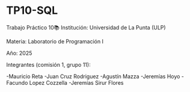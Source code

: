 # TP10-SQL
Trabajo Práctico 10📚 Institución: Universidad de La Punta (ULP)

Materia: Laboratorio de Programación I

Año: 2025

Integrantes (comisión 1, grupo 11):

-Mauricio Reta
-Juan Cruz Rodriguez 
-Agustín Mazza 
-Jeremías Hoyo 
-Facundo Lopez Cozzella 
-Jeremías Sirur Flores
